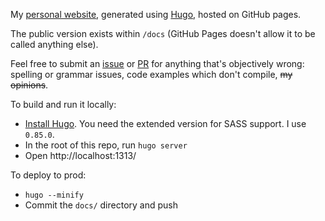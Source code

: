 My [personal website](https://boyl.es), generated using [Hugo](https://gohugo.io/), hosted on GitHub pages.

The public version exists within `/docs` (GitHub Pages doesn't allow it to be called anything else).

Feel free to submit an [issue](https://github.com/michaelboyles/website/issues) or [PR](https://github.com/michaelboyles/website/pulls) for anything that's objectively wrong: spelling or grammar issues, code examples which don't compile, ~~my opinions~~.

To build and run it locally: 

 - [Install Hugo](https://gohugo.io/getting-started/installing/). You need the extended version for SASS support. I use `0.85.0`.
 - In the root of this repo, run `hugo server`
 - Open http://localhost:1313/

To deploy to prod:

 - `hugo --minify`
 - Commit the `docs/` directory and push
